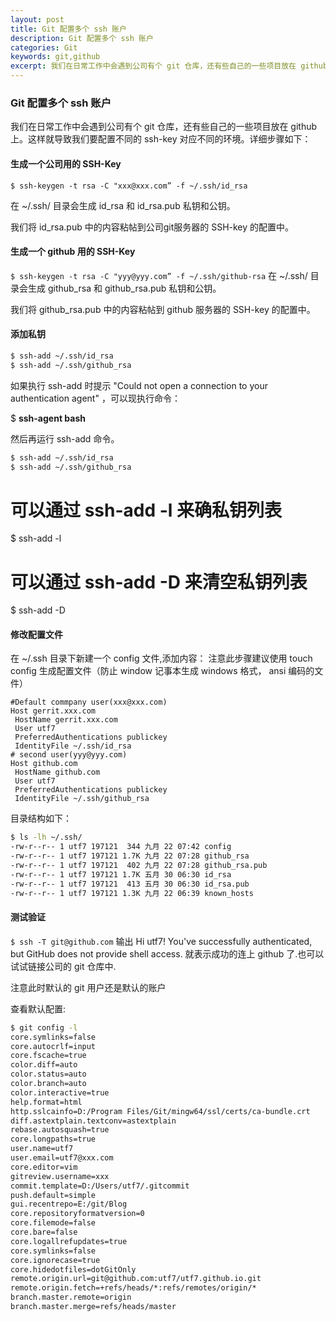 ```yaml
---
layout: post
title: Git 配置多个 ssh 账户
description: Git 配置多个 ssh 账户
categories: Git
keywords: git,github
excerpt: 我们在日常工作中会遇到公司有个 git 仓库，还有些自己的一些项目放在 github 上。这样就导致我们要配置不同的 ssh-key 对应不同的环境。
---
```


### Git 配置多个 ssh 账户

 我们在日常工作中会遇到公司有个 git 仓库，还有些自己的一些项目放在 github 上。这样就导致我们要配置不同的 ssh-key 对应不同的环境。详细步骤如下：

  
#### **生成一个公司用的 SSH-Key**      

 `$ ssh-keygen -t rsa -C "xxx@xxx.com” -f ~/.ssh/id_rsa`

在 ~/.ssh/ 目录会生成 id_rsa 和 id_rsa.pub 私钥和公钥。

我们将 id_rsa.pub 中的内容粘帖到公司git服务器的 SSH-key 的配置中。
 
#### **生成一个 github 用的 SSH-Key**

`$ ssh-keygen -t rsa -C "yyy@yyy.com” -f ~/.ssh/github-rsa`
在 ~/.ssh/ 目录会生成 github_rsa 和 github_rsa.pub 私钥和公钥。

我们将 github_rsa.pub 中的内容粘帖到 github 服务器的 SSH-key 的配置中。

#### **添加私钥**

```bash
$ ssh-add ~/.ssh/id_rsa 
$ ssh-add ~/.ssh/github_rsa
```
如果执行 ssh-add 时提示 "Could not open a connection to your authentication agent" ，可以现执行命令：

$ **ssh-agent bash**

然后再运行 ssh-add 命令。
```bash
$ ssh-add ~/.ssh/id_rsa 
$ ssh-add ~/.ssh/github_rsa
```
# 可以通过 ssh-add -l 来确私钥列表
$ ssh-add -l
# 可以通过 ssh-add -D 来清空私钥列表
$ ssh-add -D


#### **修改配置文件**

在 ~/.ssh 目录下新建一个 config 文件,添加内容：
注意此步骤建议使用 touch config 生成配置文件（防止 window 记事本生成 windows 格式， ansi 编码的文件）
```
#Default commpany user(xxx@xxx.com)
Host gerrit.xxx.com 
 HostName gerrit.xxx.com
 User utf7
 PreferredAuthentications publickey
 IdentityFile ~/.ssh/id_rsa
# second user(yyy@yyy.com)
Host github.com
 HostName github.com
 User utf7
 PreferredAuthentications publickey
 IdentityFile ~/.ssh/github_rsa
```
目录结构如下：

```bash
$ ls -lh ~/.ssh/
-rw-r--r-- 1 utf7 197121  344 九月 22 07:42 config
-rw-r--r-- 1 utf7 197121 1.7K 九月 22 07:28 github_rsa
-rw-r--r-- 1 utf7 197121  402 九月 22 07:28 github_rsa.pub
-rw-r--r-- 1 utf7 197121 1.7K 五月 30 06:30 id_rsa
-rw-r--r-- 1 utf7 197121  413 五月 30 06:30 id_rsa.pub
-rw-r--r-- 1 utf7 197121 1.3K 九月 22 06:39 known_hosts
```

 
#### 测试验证

`$ ssh -T git@github.com`
输出
Hi utf7! You've successfully authenticated, but GitHub does not provide shell access.
就表示成功的连上 github 了.也可以试试链接公司的 git 仓库中.


注意此时默认的 git 用户还是默认的账户

查看默认配置:

```bash
$ git config -l
core.symlinks=false
core.autocrlf=input
core.fscache=true
color.diff=auto
color.status=auto
color.branch=auto
color.interactive=true
help.format=html
http.sslcainfo=D:/Program Files/Git/mingw64/ssl/certs/ca-bundle.crt
diff.astextplain.textconv=astextplain
rebase.autosquash=true
core.longpaths=true
user.name=utf7
user.email=utf7@xxx.com
core.editor=vim
gitreview.username=xxx
commit.template=D:/Users/utf7/.gitcommit
push.default=simple
gui.recentrepo=E:/git/Blog
core.repositoryformatversion=0
core.filemode=false
core.bare=false
core.logallrefupdates=true
core.symlinks=false
core.ignorecase=true
core.hidedotfiles=dotGitOnly
remote.origin.url=git@github.com:utf7/utf7.github.io.git
remote.origin.fetch=+refs/heads/*:refs/remotes/origin/*
branch.master.remote=origin
branch.master.merge=refs/heads/master
```
